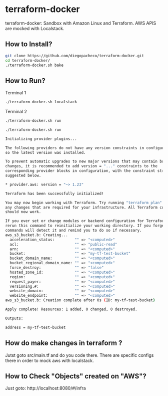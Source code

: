 # terraform-docker

terraform-docker: Sandbox with Amazon Linux and Terraform. AWS APIS are mocked with Localstack.

## How to Install?
```bash
git clone https://github.com/diegopacheco/terraform-docker.git
cd terraform-docker/
./terraform-docker.sh bake
```

## How to Run?
Terminal 1
```bash
./terraform-docker.sh localstack
```
Terminal 2
```bash
./terraform-docker.sh run
```
```bash
./terraform-docker.sh run

Initializing provider plugins...

The following providers do not have any version constraints in configuration,
so the latest version was installed.

To prevent automatic upgrades to new major versions that may contain breaking
changes, it is recommended to add version = "..." constraints to the
corresponding provider blocks in configuration, with the constraint strings
suggested below.

* provider.aws: version = "~> 1.23"

Terraform has been successfully initialized!

You may now begin working with Terraform. Try running "terraform plan" to see
any changes that are required for your infrastructure. All Terraform commands
should now work.

If you ever set or change modules or backend configuration for Terraform,
rerun this command to reinitialize your working directory. If you forget, other
commands will detect it and remind you to do so if necessary.
aws_s3_bucket.b: Creating...
  acceleration_status:         "" => "<computed>"
  acl:                         "" => "public-read"
  arn:                         "" => "<computed>"
  bucket:                      "" => "my-tf-test-bucket"
  bucket_domain_name:          "" => "<computed>"
  bucket_regional_domain_name: "" => "<computed>"
  force_destroy:               "" => "false"
  hosted_zone_id:              "" => "<computed>"
  region:                      "" => "<computed>"
  request_payer:               "" => "<computed>"
  versioning.#:                "" => "<computed>"
  website_domain:              "" => "<computed>"
  website_endpoint:            "" => "<computed>"
aws_s3_bucket.b: Creation complete after 0s (ID: my-tf-test-bucket)

Apply complete! Resources: 1 added, 0 changed, 0 destroyed.

Outputs:

address = my-tf-test-bucket
```

## How do make changes in terraform ?

Jutst goto src/main.tf and do you code there. There are specific configs there in order to mock aws with localstack.

## How to Check "Objects" created on "AWS"?

Just goto: http://localhost:8080/#/infra
